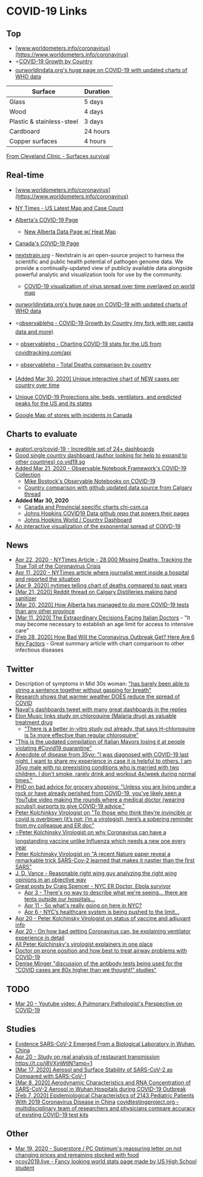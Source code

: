 # COVID-19 Links

## Top
- [www.worldometers.info/coronavirus](https://www.worldometers.info/coronavirus)
- :star:[COVID-19 Growth by Country](https://observablehq.com/@nickscript0/covid-19-growth-by-country-2-charts)
- [ourworldindata.org's huge page on COVID-19 with updated charts of WHO data](https://ourworldindata.org/coronavirus)

| Surface | Duration |
| --- | --- |
| Glass | 5 days |
| Wood | 4 days |
| Plastic & stainless-steel | 3 days |
| Cardboard | 24 hours |
| Copper surfaces | 4 hours |

[From Cleveland Clinic - Surfaces survival](https://health.clevelandclinic.org/how-long-will-coronavirus-survive-on-surfaces/)

## Real-time
- [www.worldometers.info/coronavirus](https://www.worldometers.info/coronavirus)
- [NY Times - US Latest Map and Case Count](https://www.nytimes.com/interactive/2020/us/coronavirus-us-cases.html)
- [Alberta's COVID-19 Page](https://www.alberta.ca/coronavirus-info-for-albertans.aspx)
  - [New Alberta Data Page w/ Heat Map](https://covid19stats.alberta.ca/)
- [Canada's COVID-19 Page](https://www.canada.ca/en/public-health/services/diseases/coronavirus-disease-covid-19.html)
- [nextstrain.org](https://nextstrain.org) - Nextstrain is an open-source project to harness the scientific and public health potential of pathogen genome data. We provide a continually-updated view of publicly available data alongside powerful analytic and visualization tools for use by the community.
  - [COVID-19 visualization of virus spread over time overlayed on world map](https://nextstrain.org/ncov)

- [ourworldindata.org's huge page on COVID-19 with updated charts of WHO data](https://ourworldindata.org/coronavirus)
- :star:[observablehq - COVID-19 Growth by Country (my fork with per capita data and more)](https://observablehq.com/@nickscript0/covid-19-growth-by-country-2-charts)
- :star: [observablehq - Charting COVID-19 stats for the US from covidtracking.com/api](https://observablehq.com/@nickscript0/charting-covid-19-stats-per-us-state-from-covidtracking-com)
- :star: [observablehq - Total Deaths comparison by country](https://observablehq.com/@nickscript0/covid-19-current-deaths-per-capita)
- [\[Added Mar 30, 2020\] Unique interactive chart of NEW cases per country over time](https://aatishb.com/covidtrends/)
- [Unique COVID-19 Projections site: beds, ventilators, and predicted peaks for the US and its states](https://covid19.healthdata.org)
- [Google Map of stores with incidents in Canada](https://www.google.com/maps/d/viewer?mid=1cWm99ZSIeceKzu97rk50ik32cSvvX4pa)

## Charts to evaluate
- [avatorl.org/covid-19 - Incredible set of 24+ dashboards](https://avatorl.org/covid-19/)
- [Good single country dashboard (author looking for help to expand to other countries) co.vid19.sg](https://co.vid19.sg/)
- [Added Mar 21, 2020 - Observable Notebook Framework's COVID-19 Collection](https://observablehq.com/collection/@observablehq/coronavirus)  
  - [Mike Bostock's Observable Notebooks on COVID-19](https://observablehq.com/@mbostock)
  - [Country comparison with github updated data source from Calgary thread](https://observablehq.com/@alaycock/covid-19-visualizations)
- **Added Mar 30, 2020**
  - [Canada and Provincial specific charts chi-csm.ca](https://www.chi-csm.ca/)
  - [Johns Hopkins COVID19 Data github repo that powers their pages](https://github.com/CSSEGISandData/COVID-19)
  - [Johns Hopkins World / Country Dashboard](https://www.arcgis.com/apps/opsdashboard/index.html)
- [An interactive visualization of the exponential spread of COIVD-19](https://91-divoc.com)

## News
- [Apr 22, 2020 - NYTimes Article - 28,000 Missing Deaths:
Tracking the True Toll of the Coronavirus Crisis](https://www.nytimes.com/interactive/2020/04/21/world/coronavirus-missing-deaths.html?action=click&module=Top%20Stories&pgtype=Homepage)
- [Apr 11, 2020 - NYTimes article where journalist went inside a hospital and reported the situation](https://www.nytimes.com/2020/04/11/opinion/sunday/coronavirus-hospitals-bronx.html)
- [\[Apr 9, 2020\] nytimes telling chart of deaths compared to past years](https://www.nytimes.com/interactive/2020/04/10/upshot/coronavirus-deaths-new-york-city.html)
- [\[Mar 21, 2020\] Reddit thread on Calgary Distilleries making hand sanitizer](https://www.reddit.com/r/Calgary/comments/fmj6dx/shout_out_to_burrwood_annex_raft_city_and_all_the/)
- [\[Mar 20, 2020\] How Alberta has managed to do more COVID-19 tests than any other province](https://www.cbc.ca/news/canada/calgary/alberta-covid-19-tests-more-than-other-provinces-1.5505622)
- [\[Mar 11, 2020\] The Extraordinary Decisions Facing Italian Doctors](https://www.theatlantic.com/ideas/archive/2020/03/who-gets-hospital-bed/607807/) - "It may become necessary to establish an age limit for access to intensive care"
- [\[Feb 28, 2020\] How Bad Will the
Coronavirus Outbreak Get?
Here Are 6 Key Factors](https://www.nytimes.com/interactive/2020/world/asia/china-coronavirus-contain.html) - Great summary article with chart comparison to other infectious diseases

## Twitter
- Description of symptoms in Mid 30s woman: ["has barely been able to string a sentence together without gasping for breath"](https://twitter.com/Narrowthefield/status/1238969032528855041)
- [Research shows that warmer weather DOES reduce the spread of COVID]( https://twitter.com/lymanstoneky/status/1239535302873460736?s=20)
- [Naval's dashboards tweet with many great dashboards in the replies](https://twitter.com/naval/status/1238168820272869376)
- [Elon Music links study on chloroquine (Malaria drug) as valuable treatment drug](https://twitter.com/elonmusk/status/1239650597906898947)
  - ["There is a better in-vitro study out already, that says H-chloroquine is 5x more effective than regular chloroquine"](https://www.ncbi.nlm.nih.gov/pubmed/32150618)
- ["This is the updated compilation of Italian Mayors losing it at people violating #Covid19 quarantine"](https://twitter.com/protectheflames/status/1241696164782669824)
- [Anecdote of disease from 35yo: "I was diagnosed with COVID-19 last night. I want to share my experience in case it is helpful to others. I am 35yo male with no preexisting conditions who is married with two children. I don't smoke, rarely drink and workout 4x/week during normal times."](https://twitter.com/Doc_Sands/status/1241825223130746880)
- [PHD on bad advice for grocery shopping: "Unless you are living under a rock or have already perished from COVID-19, you've likely seen a YouTube video making the rounds where a medical doctor (wearing scrubs!) purports to give COVID-19 advice."](https://twitter.com/bugcounter/status/1243319180851580929)
- [Peter Kolchinksy Virologist on "To those who think they’re invincible or covid is overblown (it’s not; I’m a virologist), here’s a sobering reminder from my colleague and ER doc"](https://twitter.com/PeterKolchinsky/status/1243716410842456065)
- [:star:Peter Kolchinsky Virologist on why Coronavirus can have a longstanding vaccine unlike Influenza which needs a new one every year](https://threadreaderapp.com/thread/1240498037958545410.html)
- [Peter Kolchinsky Virologist on "A recent Nature paper reveal a remarkable trick SARS-Cov-2 learned that makes it nastier than the first SARS"](https://twitter.com/PeterKolchinsky/status/1246975275021348865?s=20)
- [J. D. Vance - Reasonable right wing guy analyzing the right wing opinions in an objective way](https://twitter.com/JDVance1/status/1247727105867210756)
- [Great posts by Craig Spencer - NYC ER Doctor, Ebola survivor](https://threader.app/@Craig_A_Spencer)
  - [Apr 3 - There's no way to describe what we're seeing... there are tents outside our hospitals...](https://threader.app/thread/1245911306487713792)
  - [Apr 11 - So what's really going on here in NYC?](https://threader.app/thread/1248837610979692544)
  - [Apr 6 - NYC’s healthcare system is being pushed to the limit...](https://threader.app/thread/1247155043171741696)
- [Apr 20 - Peter Kolchinsky Virologist on status of vaccine and adjuvant info](https://twitter.com/PeterKolchinsky/status/1252283886417174528)
- [Apr 20 - On how bad getting Coronavirus can, be explaining ventilator experience in detail](https://twitter.com/sannewman/status/1251646491283935232?s=21)
- [All Peter Kolchinsky's virologist explainers in one place](https://twitter.com/peterkolchinsky/status/1251850557385572353?s=21)
- [Doctor on prone position and how best to treat airway problems with COVID-19](https://twitter.com/airwaycam/status/1248972799164796928?s=21)
- [Denise Minger "discussion of the antibody tests being used for the “COVID cases are 80x higher than we thought!” studies"](https://twitter.com/deniseminger/status/1254455321453453312?s=20)

## TODO
- [Mar 20 - Youtube video: A Pulmonary Pathologist's Perspective on COVID-19](https://youtu.be/v2EHsG-C_Rg)

## Studies
- [Evidence SARS-CoV-2 Emerged From a Biological Laboratory in Wuhan, China](https://project-evidence.github.io/)
- [Apr 20 - Study on real analysis of restaurant transmission](https://twitter.com/zeynep/status/1251556084424347649?s=21) https://t.co/j8VXjnWtlN?amp=1
- [\[Mar 17, 2020\] Aerosol and Surface Stability of SARS-CoV-2 as Compared with SARS-CoV-1](https://www.nejm.org/doi/full/10.1056/NEJMc2004973)
- [\[Mar 8, 2020\] Aerodynamic Characteristics and RNA Concentration of SARS-CoV-2 Aerosol in Wuhan Hospitals during COVID-19 Outbreak](https://www.biorxiv.org/content/10.1101/2020.03.08.982637v1)
- [\[Feb 7, 2020\] Epidemiological Characteristics of 2143 Pediatric Patients
With 2019 Coronavirus Disease in China](https://pediatrics.aappublications.org/content/pediatrics/early/2020/03/16/peds.2020-0702.full.pdf)
[covidtestingproject.org - multidisciplinary team of researchers and physicians compare accuracy of existing COVID-19 test kits](https://covidtestingproject.org/)

## Other
- [Mar 19, 2020 - Superstore / PC Optimum's reassuring letter on not changing prices and remaining stocked with food](https://s1.q4cdn.com/326961052/files/doc_news/2020/03/C19-V2.pdf)
- [ncov2019.live - Fancy looking world stats page made by US High School student](https://ncov2019.live)
